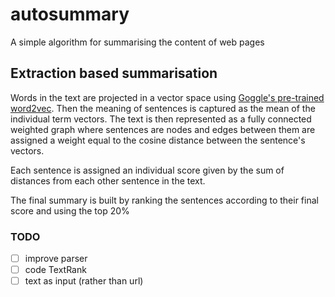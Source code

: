 # autosummary

A simple algorithm for summarising the content of web pages

## Extraction based summarisation

Words in the text are projected in a vector space using [Goggle's pre-trained word2vec](https://code.google.com/archive/p/word2vec/). Then the meaning of sentences is captured as the mean of the individual term vectors. The text is then represented as a fully connected weighted graph where sentences are nodes and edges between them are assigned a weight equal to the cosine distance between the sentence's vectors.

Each sentence is assigned an individual score given by the sum of distances from each other sentence in the text.

The final summary is built by ranking the sentences according to their final score and using the top 20%


### TODO
- [ ] improve parser
- [ ] code TextRank
- [ ] text as input (rather than url)
